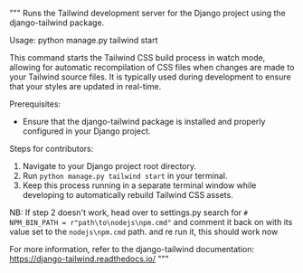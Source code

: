 """
Runs the Tailwind development server for the Django project using the django-tailwind package.

Usage:
    python manage.py tailwind start

This command starts the Tailwind CSS build process in watch mode, allowing for automatic recompilation of CSS files when changes are made to your Tailwind source files. It is typically used during development to ensure that your styles are updated in real-time.

Prerequisites:
- Ensure that the django-tailwind package is installed and properly configured in your Django project.


Steps for contributors:
1. Navigate to your Django project root directory.
2. Run `python manage.py tailwind start` in your terminal.
3. Keep this process running in a separate terminal window while developing to automatically rebuild Tailwind CSS assets.

NB: If step 2 doesn't work, head over to settings.py search for `# NPM_BIN_PATH = r"path\to\nodejs\npm.cmd"` and comment it back on with its value set to the `nodejs\npm.cmd` path. and re run it, this should work now

For more information, refer to the django-tailwind documentation: https://django-tailwind.readthedocs.io/
"""